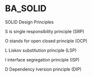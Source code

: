 # BA_SOLID
SOLID Design Principles

S is single responsibility principle (SRP)

O stands for open closed principle (OCP)

L Liskov substitution principle (LSP)

I interface segregation principle (ISP)

D Dependency Iversion principle (DIP)
